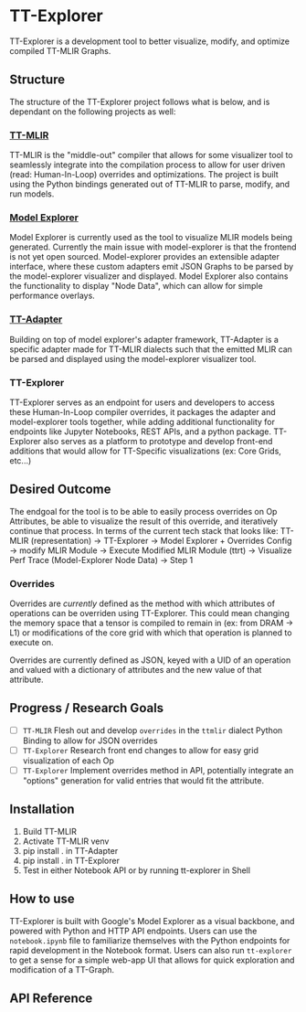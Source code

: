 # TT-Explorer
TT-Explorer is a development tool to better visualize, modify, and optimize compiled TT-MLIR Graphs.

## Structure
The structure of the TT-Explorer project follows what is below, and is dependant on the following projects as well:

### [TT-MLIR](https://github.com/tenstorrent/tt-mlir)
TT-MLIR is the "middle-out" compiler that allows for some visualizer tool to seamlessly integrate into the compilation process to allow for user driven (read: Human-In-Loop) overrides and optimizations. The project is built using the Python bindings generated out of TT-MLIR to parse, modify, and run models.

### [Model Explorer](https://github.com/google-ai-edge/model-explorer)
Model Explorer is currently used as the tool to visualize MLIR models being generated. Currently the main issue with model-explorer is that the frontend is not yet open sourced. Model-explorer provides an extensible adapter interface, where these custom adapters emit JSON Graphs to be parsed by the model-explorer visualizer and displayed. Model Explorer also contains the functionality to display "Node Data", which can allow for simple performance overlays.

### [TT-Adapter](https://github.com/vprajapati-tt/tt-adapter)
Building on top of model explorer's adapter framework, TT-Adapter is a specific adapter made for TT-MLIR dialects such that the emitted MLIR can be parsed and displayed using the model-explorer visualizer tool.

### TT-Explorer
TT-Explorer serves as an endpoint for users and developers to access these Human-In-Loop compiler overrides, it packages the adapter and model-explorer tools together, while adding additional functionality for endpoints like Jupyter Notebooks, REST APIs, and a python package. TT-Explorer also serves as a platform to prototype and develop front-end additions that would allow for TT-Specific visualizations (ex: Core Grids, etc...)

## Desired Outcome
The endgoal for the tool is to be able to easily process overrides on Op Attributes, be able to visualize the result of this override, and iteratively continue that process. In terms of the current tech stack that looks like:
TT-MLIR (representation) -> TT-Explorer -> Model Explorer + Overrides Config -> modify MLIR Module -> Execute Modified MLIR Module (ttrt) -> Visualize Perf Trace (Model-Explorer Node Data) -> Step 1

### Overrides
Overrides are *currently* defined as the method with which attributes of operations can be overriden using TT-Explorer. This could mean changing the memory space that a tensor is compiled to remain in (ex: from DRAM -> L1) or modifications of the core grid with which that operation is planned to execute on.

Overrides are currently defined as JSON, keyed with a UID of an operation and valued with a dictionary of attributes and the new value of that attribute.

## Progress / Research Goals
- [ ] `TT-MLIR` Flesh out and develop `overrides` in the `ttmlir` dialect Python Binding to allow for JSON overrides
- [ ] `TT-Explorer` Research front end changes to allow for easy grid visualization of each Op
- [ ] `TT-Explorer` Implement overrides method in API, potentially integrate an "options" generation for valid entries that would fit the attribute.

## Installation
1. Build TT-MLIR
2. Activate TT-MLIR venv
3. pip install . in TT-Adapter
4. pip install . in TT-Explorer
5. Test in either Notebook API or by running tt-explorer in Shell

## How to use
TT-Explorer is built with Google's Model Explorer as a visual backbone, and powered with Python and HTTP API endpoints. Users can use the `notebook.ipynb` file to familiarize themselves with the Python endpoints for rapid development in the Notebook format. Users can also run `tt-explorer` to get a sense for a simple web-app UI that allows for quick exploration and modification of a TT-Graph.

## API Reference
